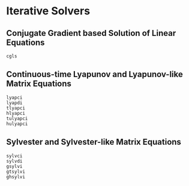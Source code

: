 # Iterative Solvers

## Conjugate Gradient based Solution of Linear Equations

```@docs
cgls
```

## Continuous-time Lyapunov and Lyapunov-like Matrix Equations

```@docs
lyapci
lyapdi
tlyapci
hlyapci
tulyapci
hulyapci
```

## Sylvester and Sylvester-like Matrix Equations

```@docs
sylvci
sylvdi
gsylvi
gtsylvi
ghsylvi
```
